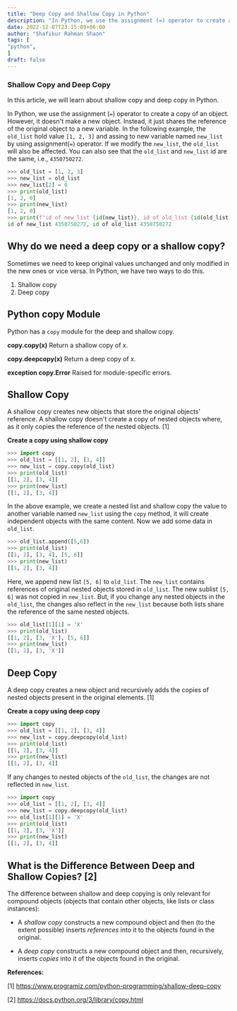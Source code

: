 ```yaml
---
title: "Deep Copy and Shallow Copy in Python"
description: "In Python, we use the assignment (=) operator to create a copy of an object. However, it doesn't make a new object as it shares the reference of the original object to a new variable. A shallow copy creates new objects that store the original objects' reference. If you create a nested list and shallow copy the value to another variable named new_list using the copy method, it will create independent objects with the same content. A deep copy creates a new object and recursively adds copies of nested objects present in the original elements."
date: 2022-12-07T23:15:09+06:00
author: "Shafikur Rahman Shaon"
tags: [
"python",
]
draft: false
---
```


### Shallow Copy and Deep Copy
In this article, we will learn about shallow copy and deep copy in Python.


In Python, we use the assignment (`=`) operator to create a copy of an object. However, it doesn't make a new object. Instead, it just shares the reference of the original object to a new variable.
In the following example, the `old_list` hold value `[1, 2, 3]`  and assing to new variable named `new_list` by using assignment(`=`) operator. If we modify the `new_list`, the `old_list` will also be affected. You can also see that the `old_list` and `new_list` id are the same, i.e., `4350750272`.

```python
>>> old_list = [1, 2, 3]
>>> new_list = old_list
>>> new_list[2] = 0
>>> print(old_list)
[1, 2, 0]
>>> print(new_list)
[1, 2, 0]
>>> print(f"id of new_list {id(new_list)}, id of old_list {id(old_list)}")
id of new_list 4350750272, id of old_list 4350750272
```

## Why do we need a deep copy or a shallow copy?
Sometimes we need to keep original values unchanged and only modified in the new ones or vice versa. In Python, we have two ways to do this.
1. Shallow copy
2. Deep copy

## Python copy Module
Python has a `copy` module for the deep and shallow copy.

**copy.copy(x)**
Return a shallow copy of x.

**copy.deepcopy(x)**
Return a deep copy of x.

**exception copy.Error**
Raised for module-specific errors.

## Shallow Copy
A shallow copy creates new objects that store the original objects' reference. 
A shallow copy doesn't create a copy of nested objects where, as it only copies the reference of the nested objects. [1]

**Create a copy using shallow copy**
```python
>>> import copy
>>> old_list = [[1, 2], [3, 4]]
>>> new_list = copy.copy(old_list)
>>> print(old_list)
[[1, 2], [3, 4]]
>>> print(new_list)
[[1, 2], [3, 4]]
```

In the above example, we create a nested list and shallow copy the value to another variable named `new_list` using the `copy` method, it will create independent objects with the same content.
Now we add some data in `old_list`.

```python
>>> old_list.append([5,6])
>>> print(old_list)
[[1, 2], [3, 4], [5, 6]]
>>> print(new_list)
[[1, 2], [3, 4]]
```
Here, we append new list `[5, 6]` to `old_list`. The `new_list` contains references of original nested objects stored in  `old_list`. The new sublist `[5, 6]` was not copied in `new_list`. But, if you change any nested objects in the `old_list`, the changes also reflect in the `new_list` because both lists share the reference of the same nested objects.
```python
>>> old_list[1][1] = 'X'
>>> print(old_list)
[[1, 2], [3, 'X'], [5, 6]]
>>> print(new_list)
[[1, 2], [3, 'X']]
```

## Deep Copy
 A deep copy creates a new object and recursively adds the copies of nested objects present in the original elements. [1]
 
**Create a copy using deep copy**  

```python  
>>> import copy  
>>> old_list = [[1, 2], [3, 4]]  
>>> new_list = copy.deepcopy(old_list)  
>>> print(old_list)  
[[1, 2], [3, 4]]  
>>> print(new_list)  
[[1, 2], [3, 4]]  
```
If any changes to nested objects of the `old_list`, the changes are not reflected in `new_list`.
```python
>>> import copy
>>> old_list = [[1, 2], [3, 4]]
>>> new_list = copy.deepcopy(old_list)  
>>> old_list[1][1] = 'X'
>>> print(old_list)
[[1, 2], [3, 'X']]
>>> print(new_list)
[[1, 2], [3, 4]]
```

## What is the Difference Between Deep and Shallow Copies? [2]
The difference between shallow and deep copying is only relevant for compound objects (objects that contain other objects, like lists or class instances):

-   A  _shallow copy_  constructs a new compound object and then (to the extent possible) inserts  _references_  into it to the objects found in the original.
    
-   A  _deep copy_  constructs a new compound object and then, recursively, inserts  _copies_  into it of the objects found in the original.


**References:**

[1] https://www.programiz.com/python-programming/shallow-deep-copy

[2] https://docs.python.org/3/library/copy.html


